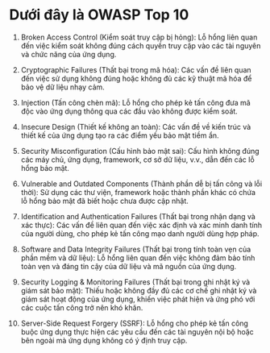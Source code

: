 # Dưới đây là OWASP Top 10

1. Broken Access Control (Kiểm soát truy cập bị hỏng): Lỗ hổng liên quan đến việc kiểm soát không đúng cách quyền truy cập vào các tài nguyên và chức năng của ứng dụng.

2. Cryptographic Failures (Thất bại trong mã hóa): Các vấn đề liên quan đến việc sử dụng không đúng hoặc không đủ các kỹ thuật mã hóa để bảo vệ dữ liệu nhạy cảm.

3. Injection (Tấn công chèn mã): Lỗ hổng cho phép kẻ tấn công đưa mã độc vào ứng dụng thông qua các đầu vào không được kiểm soát.

4. Insecure Design (Thiết kế không an toàn): Các vấn đề về kiến trúc và thiết kế của ứng dụng tạo ra các điểm yếu bảo mật tiềm ẩn.
5. Security Misconfiguration (Cấu hình bảo mật sai): Cấu hình không đúng các máy chủ, ứng dụng, framework, cơ sở dữ liệu, v.v., dẫn đến các lỗ hổng bảo mật.
6. Vulnerable and Outdated Components (Thành phần dễ bị tấn công và lỗi thời): Sử dụng các thư viện, framework hoặc thành phần khác có chứa lỗ hổng bảo mật đã biết hoặc chưa được cập nhật.
7. Identification and Authentication Failures (Thất bại trong nhận dạng và xác thực): Các vấn đề liên quan đến việc xác định và xác minh danh tính của người dùng, cho phép kẻ tấn công mạo danh người dùng hợp pháp.
8. Software and Data Integrity Failures (Thất bại trong tính toàn vẹn của phần mềm và dữ liệu): Lỗ hổng liên quan đến việc không đảm bảo tính toàn vẹn và đáng tin cậy của dữ liệu và mã nguồn của ứng dụng.
9. Security Logging & Monitoring Failures (Thất bại trong ghi nhật ký và giám sát bảo mật): Thiếu hoặc không đầy đủ các cơ chế ghi nhật ký và giám sát hoạt động của ứng dụng, khiến việc phát hiện và ứng phó với các cuộc tấn công trở nên khó khăn.
10. Server-Side Request Forgery (SSRF): Lỗ hổng cho phép kẻ tấn công buộc ứng dụng thực hiện các yêu cầu đến các tài nguyên nội bộ hoặc bên ngoài mà ứng dụng không có ý định truy cập.